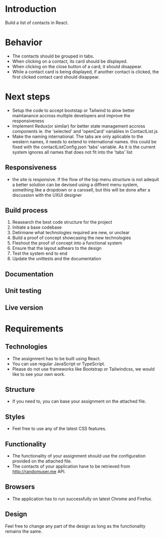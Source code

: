 # Introduction

Build a list of contacts in React.

# Behavior

- The contacts should be grouped in tabs.
- When clicking on a contact, its card should be displayed.
- When clicking on the close button of a card, it should disappear.
- While a contact card is being displayed, if another contact is clicked, the first clicked contact card should disappear.

# Next steps

- Setup the code to accept bootstap or Tailwind to alow better maintanance accross multiple developers and improve the responsiveness
- Implement Redux(or similar) for better state management accross components ie. the 'selected' and 'openCard' variables in ContactList.js
- Make the naming international. The tabs are only aplicable to the western names, it needs to extend to international names. this could be fixed with the contactListConfig.json 'tabs' variable. As it is the current system ignores all names that does not fit into the 'tabs' list

## Responsiveness

- the site is responsive. If the flow of the top menu structure is not adequit a better solution can be devised using a diffrent menu system, something like a dropdown or a carosell, but this will be done after a discussion with the UXUI designer

## Build process

1. Reasearch the best code structure for the project
2. Initiate a base codebase
3. Detirmane what technologies required are new, or unclear
4. Build a proof of concept showcasing the new technologies
5. Fleshout the proof of concept into a functional system
6. Ensure that the layout adhears to the design
7. Test the system end to end
8. Update the unittests and the documentation

## Documentation

## Unit testing

## Live version

# Requirements

## Technologies

- The assignment has to be built using React.
- You can use regular JavaScript or TypeScript.
- Please do not use frameworks like Bootstrap or Tailwindcss, we would like to see your own work.

## Structure

- If you need to, you can base your assignment on the attached file.

## Styles

- Feel free to use any of the latest CSS features.

## Functionality

- The functionality of your assignment should use the configuration provided on the attached file.
- The contacts of your application have to be retrieved from http://randomuser.me API.

## Browsers

- The application has to run successfully on latest Chrome and Firefox.

## Design

Feel free to change any part of the design as long as the functionality remains the same.
